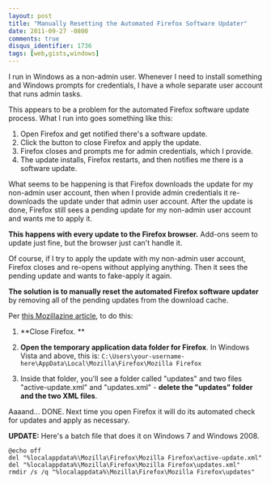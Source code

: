 ```yaml
---
layout: post
title: "Manually Resetting the Automated Firefox Software Updater"
date: 2011-09-27 -0800
comments: true
disqus_identifier: 1736
tags: [web,gists,windows]
---
```

I run in Windows as a non-admin user. Whenever I need to install
something and Windows prompts for credentials, I have a whole separate
user account that runs admin tasks.

This appears to be a problem for the automated Firefox software update
process. What I run into goes something like this:

1. Open Firefox and get notified there's a software update.
2. Click the button to close Firefox and apply the update.
3. Firefox closes and prompts me for admin credentials, which I
    provide.
4. The update installs, Firefox restarts, and then notifies me there is
    a software update.

What seems to be happening is that Firefox downloads the update for my
non-admin user account, then when I provide admin credentials it
re-downloads the update under that admin user account. After the update
is done, Firefox still sees a pending update for my non-admin user
account and wants me to apply it.

**This happens with every update to the Firefox browser.** Add-ons seem
to update just fine, but the browser just can't handle it.

Of course, if I try to apply the update with my non-admin user account,
Firefox closes and re-opens without applying anything. Then it sees the
pending update and wants to fake-apply it again.

**The solution is to manually reset the automated Firefox software
updater** by removing all of the pending updates from the download
cache.

Per [this Mozillazine
article](http://kb.mozillazine.org/Software_update), to do this:

1. **Close Firefox.
    **
2. **Open the temporary application data folder for Firefox**. In
    Windows Vista and above, this is:
    `C:\Users\your-username-here\AppData\Local\Mozilla\Firefox\Mozilla Firefox`

3. Inside that folder, you'll see a folder called "updates" and two
    files "active-update.xml" and "updates.xml" - **delete the "updates"
    folder and the two XML files**.

Aaaand... DONE. Next time you open Firefox it will do its automated
check for updates and apply as necessary.

**UPDATE:** Here's a batch file that does it on Windows 7 and Windows
2008.

    @echo off
    del "%localappdata%\Mozilla\Firefox\Mozilla Firefox\active-update.xml"
    del "%localappdata%\Mozilla\Firefox\Mozilla Firefox\updates.xml"
    rmdir /s /q "%localappdata%\Mozilla\Firefox\Mozilla Firefox\updates"
